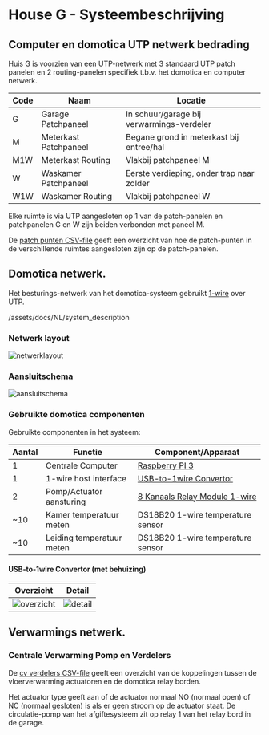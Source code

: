 # House G - Systeembeschrijving


## Computer en domotica UTP netwerk bedrading

Huis G is voorzien van een UTP-netwerk met 3 standaard UTP patch panelen en 2 routing-panelen specifiek t.b.v. het domotica en computer netwerk.

| Code | Naam                  | Locatie |
| ---  | ---                   | ---     |
| G    | Garage Patchpaneel    | In schuur/garage bij verwarmings-verdeler |
| M    | Meterkast Patchpaneel | Begane grond in meterkast bij entree/hal  |
| M1W  | Meterkast Routing     | Vlakbij patchpaneel M                     |
| W    | Waskamer Patchpaneel  | Eerste verdieping, onder trap naar zolder |
| W1W  | Waskamer Routing      | Vlakbij patchpaneel W                     |

Elke ruimte is via UTP aangesloten op 1 van de patch-panelen en patchpanelen G en W zijn beiden verbonden met paneel M.

De [patch punten CSV-file](../../../data/patch_punten.csv) geeft een overzicht van hoe de patch-punten in de verschillende ruimtes aangesloten zijn op de patch-panelen.


## Domotica netwerk.

Het besturings-netwerk van het domotica-systeem gebruikt [1-wire](https://en.wikipedia.org/wiki/1-Wire) over UTP.

/assets/docs/NL/system_description

### Netwerk layout
![netwerklayout](/assets/docs/NL/system_description/Layout_1W_network.svg)

### Aansluitschema
![aansluitschema](/assets/docs/NL/system_description/1W_boxes.svg)


### Gebruikte domotica componenten

Gebruikte componenten in het systeem:

| Aantal | Functie                    | Component/Apparaat |
| ---    |  ---                       |  ---               | 
|      1 | Centrale Computer          | [Raspberry PI 3](https://www.raspberrypi.org/) |
|      1 | 1-wire host interface      | [USB-to-1wire Convertor](http://denkovi.com/usb-to-one-wire-interface-adaptor-converter-thermometer) |
|      2 | Pomp/Actuator aansturing   | [8 Kanaals Relay Module 1-wire](http://denkovi.com/1-wire-eight-channel-relay-module-for-home-automation-with-din-box) |
|    ~10 | Kamer temperatuur meten    | DS18B20 1-wire temperature sensor |
|    ~10 | Leiding temperatuur meten  | DS18B20 1-wire temperature sensor |

#### USB-to-1wire Convertor (met behuizing)
| Overzicht | Detail |
| ---       |  ---   |
| ![overzicht](/assets/docs/images/2020-10-24_1w_usb_overview.jpg) | ![detail](/assets/docs/images/2020-10-24_1w_usb_detail.jpg) |

## Verwarmings netwerk.

### Centrale Verwarming Pomp en Verdelers

De [cv verdelers CSV-file](../../../data/cv_verdelers.csv) geeft een overzicht van de koppelingen tussen de vloerverwarming actuatoren en de domotica relay borden.

Het actuator type geeft aan of de actuator normaal NO (normaal open) of NC (normaal gesloten) is als er geen stroom op de actuator staat.
De circulatie-pomp van het afgiftesysteem zit op relay 1 van het relay bord in de garage.
